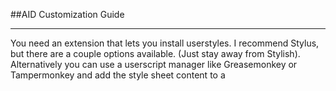 ##AID Customization Guide
***
You need an extension that lets you install userstyles. I recommend Stylus, but there are a couple options available. (Just stay away from Stylish). Alternatively you can use a userscript manager like Greasemonkey or Tampermonkey and add the style sheet content to a <style> tag and the tag to the page.
 
---
Some links and tips:
- Collection of themes for those that just want something pre-made: https://pastebin.com/qFJj9SPn
- If you want to edit something that isn't available in the css below, hit CTRL+SHIFT+C on your browser and click on the element you wanna change. Use selectors (https://www.tutorialrepublic.com/css-tutorial/css-selectors.php) to target the element you found and give it the properties (https://www.tutorialrepublic.com/css-reference/css3-properties.php) you want.
- You can get pretty far just botching CSS because it's really simple, but if you need a more detailed guide for CSS I recommend this https://www.codecademy.com/learn/learn-css
- The old userstyle (do not use this, just here for reference): https://pastebin.com/2z5t4JXf
---
 
Guide for Stylus:
 
1. Go to https://play.aidungeon.io/
2. Click the Stylus button and click "Write style for play.aidungeon.io"
3. Copy the text at the bottom into the window that pops up.
4. Read the comments and edit what you wish and save.
 
Copy this into Stylus:
 
``` css 
* {
    font-family: "Arial" !important;
    color: #87d27f !important; /* ----> Click the box to pick text a color */
    text-shadow: -1px 1px 0 #000, 1px 1px 0 #000, 1px -1px 0 #000, -1px -1px 0 #000; /* ----> Text outline, remove this line if you don't want an outline */
}
 
a {
    color: #bdf9b7 !important; /* ----> Link colors */
}
 
/* background */
div[style*="padding-left: 90px"], div[style*="display: flex; justify-content: flex-start; padding-bottom: 40px; padding-top: 64px"] {
    background-image: 
        linear-gradient(#0009,#0009) /* Darkens the background image somewhat to make it more readable, remove this line if you don't need it. Play around with the opacity to make it more or less dark. */
        ,url(https://7themes.su/_ph/4/437814529.gif) /* Replace the url with whatever background image you want, delete this line entirely if you just want a solid color background */
        !important;
    background-color: #333 !important; /* ----> Click the box to pick a background color */
    background-size: cover; /* ----> Size of the background, cover will make it fullscreen. Change to a percentage if you want a tiling background image */
    background-position: center ; /* ----> Background position. Other options: top, right, bottom, left */
}
 
body {
    background-color: #111 !important; /* ----> Loading screen background, keep dark so you don't get blinded when loading the page. Shouldn't be visible anywhere else */
}
 
/* Buttons */
 
div[style*="border-radius: 10px; justify-content: flex-start; margin: 2px 5px; padding: 8px;"], div[style*="border-radius: 5px; height: 30px; width: auto;"], .css-901oao[style*="background-image: linear-gradient"] {
    background-color: #0000004d !important; /* ----> Changes the background color of the in-game buttons (And also the "Continue" button) */
    background-image: none !important; /* ----> Removes the gradient from the do/say/story button */
}
 
div[style*="max-width: 450px;"] {
    background-color: #0000004d !important; /* ----> Changes the background color of the main menu buttons (Except for "Continue" button which inherents background color from above) */
}
 
/* Input Box */
 
.css-901oao.r-1d5kdc7.r-18u37iz[style*="border-radius: 8px; border-width: 1.5px; margin-right: 10px; min-height: 45px;"] {
    border-color: #0000004d !important; /* ----> Changes the border color of the input box */
}
 
.css-1cwyjr8.r-1d5kdc7.r-1ag4vb1::placeholder {
    color: #87d27f3b !important; /* ----> Changes the input placeholder text color */
}
 
/* Scrollbar */
 
.css-901oao.r-1d5kdc7[style*="padding-right"] {
    padding-right: 0px !important; /* ----> Removes some padding so the scrollbar is on the edge of the window instead of floating 90 pixels off the edge. */
}
 
/* Scrollbar styling (Chromium) */
 
*::-webkit-scrollbar {
    width: 6px !important; /* ----> Scrollbar width in pixels */
}
*::-webkit-scrollbar-track {
    background: #0000007d !important; /* ----> Scrollbar track color */
}
*::-webkit-scrollbar-thumb {
    background: #87d27f !important; /* ----> Scrollbar color */
}
*::-webkit-scrollbar-thumb:active {
    background: #5a8e54 !important; /* ----> Scrollbar color while in use */
}
 
/* Scrollbar styling (Firefox) */
 
* {
  scrollbar-color: #87d27f #0000007d; /* ----> Scrollbar color followed by track color. */
  scrollbar-width: auto; /* Scrollbar width. Other options: auto, none */
}
 
/* right sidebar */
 
.r-1pi2tsx.css-901oao[style*="width: 256px; z-index: 101;"] {
    background-color: #5a8e5426 !important;
}
 
/* left sidebar */
 
.css-901oao.r-150rngu.r-1d5kdc7.r-eqz5dr.r-16y2uox.r-1wbh5a2.r-11yh6sk.r-1rnoaur.r-1sncvnh[style*="3px 0px 5px;"] {
    background-color :#5a8e5426 !important; /* ----> Background color */
    box-shadow: #5a8e543b 3px 0px 5px !important; /* ----> Drop shadow color */
}
 
.r-1p0dtai.r-u8s1d.r-ipm5af.r-417010.css-901oao[style*="border-right-color"] {
    background-color: #0000 !important; /* ----> Background color again, leave transparant and just use the one above */
    border-right-color: #5a8e5426 !important; /* ----> Border color */
}
 
.css-901oao[style*="border-bottom-width: 1.5px;"] {
    border-bottom-color: #5a8e5426 !important; /* ----> Divider color */
}
 
/* Explore and My Stuff */
 
.css-18t94o4.css-901oao.r-1loqt21.r-1otgn73.r-eafdt9.r-1i6wzkk.r-lrvibr[style*="display: flex;"]
{
    background-color: #0f150e !important; /* ----> Background color of scenarios and adventures. Don't make this transparent, will show the Continue/New game buttons behind it. */
    border-color: #00000061 !important; /* ----> Border color of scenarios and adventures. */
}
 
div[style*="border-radius: 25px; height: 60px; margin-right: 0px; margin-left: 0px; margin-top: 10px; width: auto;"] {
    background-color: #0000006e !important; /* ----> Create Scenario button background */
}
 
/* misc colors */
 
*[style*="background-color: rgb(59, 59, 59)"] {
    background-color: #0000006b !important; /* ----> Replaces all the grey colors (Setting buttons, My stuff/Explore buttons and search bar, maybe some more stuff) */
}
 
*[style*="background-color: rgb(0, 150, 136)"] {
    background-color: #87d27f !important; /* ----> Replaces the settings toggle button colors */
}
 
*[style*="background-color: rgb(163, 211, 207)"] {
    background-color: #0000006e !important; /* ----> Replaces the settings toggle button bar colors */
}
 
/* Don't touch these */
div[style*="border-radius: 5px; height: 30px; width: auto;"] {
    background-color: #0000 !important;
}
 
*[style*="font-family: MaterialCommunityIcons"] {
    font-family: "MaterialCommunityIcons" !important;
} 
 
*[style*="FontAwesome"] {
    font-family: "FontAwesome" !important;
}
 
.r-1d5kdc7 {
    background-color: #0000 !important;
}
```
